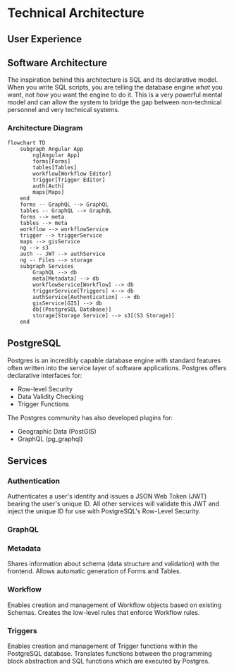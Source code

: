# Technical Architecture
## User Experience
## Software Architecture
The inspiration behind this architecture is SQL and its declarative model. When you write SQL scripts, you are telling the database engine _what_ you want, not _how_ you want the engine to do it. This is a very powerful mental model and can allow the system to bridge the gap between non-technical personnel and very technical systems.
### Architecture Diagram
```mermaid
flowchart TD
    subgraph Angular App
        ng[Angular App]
        forms[Forms]
        tables[Tables]
        workflow[Workflow Editor]
        trigger[Trigger Editor]
        auth[Auth]
        maps[Maps]
    end
    forms -- GraphQL --> GraphQL
    tables -- GraphQL --> GraphQL
    forms --> meta
    tables --> meta
    workflow --> workflowService
    trigger --> triggerService
    maps --> gisService
    ng --> s3
    auth -- JWT --> authService
    ng -- Files --> storage
    subgraph Services
        GraphQL --> db
        meta[Metadata] --> db
        workflowService[Workflow] --> db
        triggerService[Triggers] <--> db
        authService[Authentication] --> db
        gisService[GIS] --> db
        db[(PostgreSQL Database)]
        storage[Storage Service] --> s3[(S3 Storage)]
    end
```
## PostgreSQL
Postgres is an incredibly capable database engine with standard features often written into the service layer of software applications. Postgres offers declarative interfaces for:
- Row-level Security
- Data Validity Checking
- Trigger Functions

The Postgres community has also developed plugins for:
- Geographic Data (PostGIS)
- GraphQL (pg_graphql)
## Services
### Authentication
Authenticates a user's identity and issues a JSON Web Token (JWT) bearing the user's unique ID. All other services will validate this JWT and inject the unique ID for use with PostgreSQL's Row-Level Security.
### GraphQL
### Metadata
Shares information about schema (data structure and validation) with the frontend. Allows automatic generation of Forms and Tables.
### Workflow
Enables creation and management of Workflow objects based on existing Schemas. Creates the low-level rules that enforce Workflow rules.
### Triggers
Enables creation and management of Trigger functions within the PostgreSQL database. Translates functions between the programming block abstraction and SQL functions which are executed by Postgres.